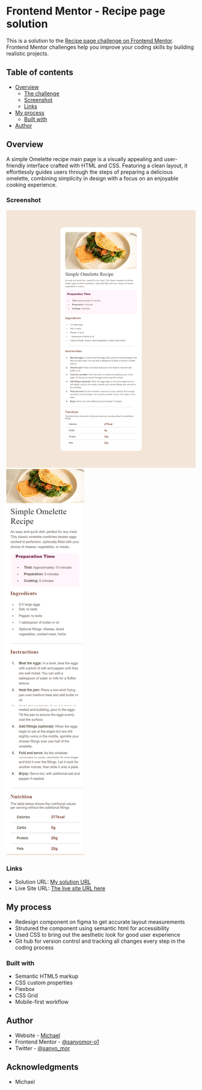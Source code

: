 # Frontend Mentor - Recipe page solution

This is a solution to the [Recipe page challenge on Frontend Mentor](https://www.frontendmentor.io/challenges/recipe-page-KiTsR8QQKm). Frontend Mentor challenges help you improve your coding skills by building realistic projects. 

## Table of contents

- [Overview](#overview)
  - [The challenge](#the-challenge)
  - [Screenshot](#screenshot)
  - [Links](#links)
- [My process](#my-process)
  - [Built with](#built-with)
- [Author](#author)



## Overview
A simple Omelette recipe main page  is a visually appealing and user-friendly interface crafted with HTML and CSS. Featuring a clean layout, it effortlessly guides users through the steps of preparing a delicious omelette, combining simplicity in design with a focus on an enjoyable cooking experience.

### Screenshot

![](./assets/images/Desktop.png)
![](./assets/images/mobile.png)



### Links

- Solution URL: [My solution URL ](https://github.com/sanyomor-01/recipe-page-main)
- Live Site URL: [The live site URL here](https://recipe-page-main-opal.vercel.app/)

## My process
- Redesign component on figma to get accurate layout measurements
- Strutured the component using semantic html for accessibility
- Used CSS to bring out the aesthetic look for good user experience
- Git hub for version control and tracking all changes every step in the coding process 

### Built with

- Semantic HTML5 markup
- CSS custom properties
- Flexbox
- CSS Grid
- Mobile-first workflow

## Author

- Website - [Michael](https://www.your-site.com)
- Frontend Mentor - [@sanyomor-o1](https://www.frontendmentor.io/profile/sanyomor-01)
- Twitter - [@sanyo_mor](https://www.twitter.com/sanyo_mor)

## Acknowledgments
- Michael


